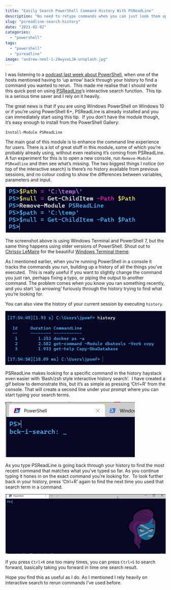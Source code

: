 ```yaml
---
title: "Easily Search PowerShell Command History With PSReadLine"
description: "No need to retype commands when you can just look them up with PSReadline."
slug: "psreadline-search-history"
date: "2021-02-02"
categories:
  - "powershell"
tags:
  - "powershell"
  - "psreadline"
image: "andrew-neel-1-29wyvvLJA-unsplash.jpg"
---
```


I was listening to a [podcast last week about PowerShell](http://runasradio.com/Shows/Show/760), when one of the hosts mentioned having to ‘up arrow’ back through your history to find a command you wanted to rerun.  This made me realise that I should write this quick post on using [PSReadLine](https://github.com/PowerShell/PSReadLine)’s interactive search function.  This tip is a serious time saver and I rely on it heavily.

The great news is that if you are using Windows PowerShell on Windows 10 or if you’re using PowerShell 6+, PSReadLine is already installed and you can immediately start using this tip.  If you don’t have the module though, it’s easy enough to install from the PowerShell Gallery:

```PowerShell
Install-Module PSReadLine
```

The main goal of this module is to enhance the command line experience for users. There is a lot of great stuff in this module, some of which you’re probably already using, without even realising it’s coming from PSReadLine. A fun experiment for this is to open a new console, run `Remove-Module PSReadline` and then see what’s missing. The two biggest things I notice (on top of the interactive search) is there’s no history available from previous sessions, and no colour coding to show the differences between variables, parameters and input.

![Showing no colour coding after removing PSReadLine](removePSReadLine.jpg)

The screenshot above is using Windows Terminal and PowerShell 7, but the same thing happens using older versions of PowerShell. Shout out to [Chrissy LeMaire](http://twitter.com/cl) for the beautiful [Windows Terminal theme](https://blog.netnerds.net/2020/07/my-windows-terminal-retro-theme/).

As I mentioned earlier, when you’re running PowerShell in a console it tracks the commands you run, building up a history of all the things you’ve executed.  This is really useful if you want to slightly change the command you just ran, perhaps fixing a typo, or piping the output to another command. The problem comes when you know you ran something recently, and you start ‘up arrowing’ furiously through the history trying to find what you’re looking for.

You can also view the history of your current session by executing `history`.

![powershell command history ](history.jpg)

PSReadLine makes looking for a specific command in the history haystack even easier with ‘Bash/zsh style interactive history search’.  I have created a gif below to demonstrate this, but it’s as simple as pressing ‘Ctrl+R’ from the console. That will create a second line under your prompt where you can start typing your search terms.

![Interactive back search](interactiveSearch.jpg)

As you type PSReadLine is going back through your history to find the most recent command that matches what you’ve typed so far. As you continue typing it hones in on the exact command you’re looking for.  To look further back in your history, press ‘Ctrl+R’ again to find the next time you used that search term in a command.

![PSReadline interactive back search](psreadline-1.gif)

If you press `Ctrl+R` one too many times, you can press `Ctrl+S` to search forward, basically taking you forward in time one search result.

Hope you find this as useful as I do. As I mentioned I rely heavily on interactive search to rerun commands I’ve used before.
